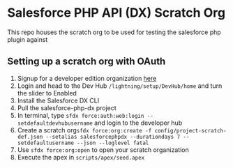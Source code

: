 # Salesforce PHP API (DX) Scratch Org

This repo houses the scratch org to be used for testing the salesforce php plugin against

## Setting up a scratch org with OAuth
1. Signup for a developer edition organization [here](https://developer.salesforce.com/signup)
2. Login and head to the Dev Hub `/lightning/setup/DevHub/home` and turn the slider to Enabled
3. Install the Salesforce DX CLI
4. Pull the salesforce-php-dx project
5. In terminal, type `sfdx force:auth:web:login --setdefaultdevhubusername` and login to the developer hub
6. Create a scratch org`sfdx force:org:create -f config/project-scratch-def.json --setalias salesforcephpdx --durationdays 7 --setdefaultusername --json --loglevel fatal`
7. Use `sfdx force:org:open` to open your scratch organization
8. Execute the apex in `scripts/apex/seed.apex`
